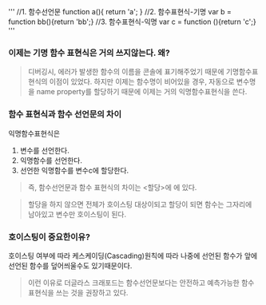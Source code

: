 '''
//1. 함수선언문
function a(){
    return 'a';
}
//2. 함수표현식-기명
var b = function bb(){return 'bb';}
//3. 함수표현식-익명
var c = function (){return 'c';}
'''

### 이제는 기명 함수 표현식은 거의 쓰지않는다. 왜?
> 디버깅시, 에러가 발생한 함수의 이름을 콘솔에 표기해주었기 때문에 기명함수표현식의 이점이 있었다.
하지만 이제는 함수명이 비어있을 경우, 자동으로 변수명을 name property를 할당하기 때문에 이제는 거의 익명함수표현식을 쓴다.

### 함수 표현식과 함수 선언문의 차이
익명함수표현식은
1. 변수를 선언한다.
2. 익명함수를 선언한다.
3. 선언한 익명함수를 변수c에 할당한다. 
> 즉, 함수선언문과 함수 표현식의 차이는 <할당>에 에 있다.

>할당을 하지 않으면 전체가 호이스팅 대상이되고
할당이 되면 함수는 그자리에 남아있고 변수만 호이스팅이 된다.

### 호이스팅이 중요한이유? 
호이스팅 여부에 따라 케스케이딩(Cascading)원칙에 따라 
나중에 선언된 함수가 앞에 선언된 함수를 덮어씌울수도 있기때문이다.

> 이런 이유로 더글라스 크래포드는 
함수선언문보다는 
안전하고 예측가능한 함수 표현식을 
쓰는 것을 권장하고 있다.
